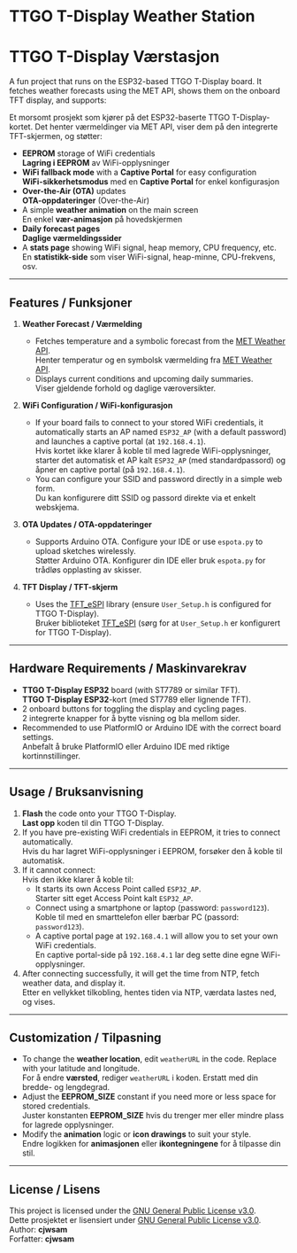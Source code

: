 # TTGO T-Display Weather Station  
# TTGO T-Display Værstasjon

A fun project that runs on the ESP32-based TTGO T-Display board. It fetches weather forecasts using the MET API, shows them on the onboard TFT display, and supports:

Et morsomt prosjekt som kjører på det ESP32-baserte TTGO T-Display-kortet. Det henter værmeldinger via MET API, viser dem på den integrerte TFT-skjermen, og støtter:

- **EEPROM** storage of WiFi credentials  
  **Lagring i EEPROM** av WiFi-opplysninger
- **WiFi fallback mode** with a **Captive Portal** for easy configuration  
  **WiFi-sikkerhetsmodus** med en **Captive Portal** for enkel konfigurasjon
- **Over-the-Air (OTA)** updates  
  **OTA-oppdateringer** (Over-the-Air)
- A simple **weather animation** on the main screen  
  En enkel **vær-animasjon** på hovedskjermen
- **Daily forecast pages**  
  **Daglige værmeldingssider**
- A **stats page** showing WiFi signal, heap memory, CPU frequency, etc.  
  En **statistikk-side** som viser WiFi-signal, heap-minne, CPU-frekvens, osv.

---

## Features / Funksjoner

1. **Weather Forecast / Værmelding**  
   - Fetches temperature and a symbolic forecast from the [MET Weather API](https://api.met.no).  
     Henter temperatur og en symbolsk værmelding fra [MET Weather API](https://api.met.no).  
   - Displays current conditions and upcoming daily summaries.  
     Viser gjeldende forhold og daglige væroversikter.

2. **WiFi Configuration / WiFi-konfigurasjon**  
   - If your board fails to connect to your stored WiFi credentials, it automatically starts an AP named `ESP32_AP` (with a default password) and launches a captive portal (at `192.168.4.1`).  
     Hvis kortet ikke klarer å koble til med lagrede WiFi-opplysninger, starter det automatisk et AP kalt `ESP32_AP` (med standardpassord) og åpner en captive portal (på `192.168.4.1`).  
   - You can configure your SSID and password directly in a simple web form.  
     Du kan konfigurere ditt SSID og passord direkte via et enkelt webskjema.

3. **OTA Updates / OTA-oppdateringer**  
   - Supports Arduino OTA. Configure your IDE or use `espota.py` to upload sketches wirelessly.  
     Støtter Arduino OTA. Konfigurer din IDE eller bruk `espota.py` for trådløs opplasting av skisser.

4. **TFT Display / TFT-skjerm**  
   - Uses the [TFT_eSPI](https://github.com/Bodmer/TFT_eSPI) library (ensure `User_Setup.h` is configured for TTGO T-Display).  
     Bruker biblioteket [TFT_eSPI](https://github.com/Bodmer/TFT_eSPI) (sørg for at `User_Setup.h` er konfigurert for TTGO T-Display).

---

## Hardware Requirements / Maskinvarekrav

- **TTGO T-Display ESP32** board (with ST7789 or similar TFT).  
  **TTGO T-Display ESP32**-kort (med ST7789 eller lignende TFT).  
- 2 onboard buttons for toggling the display and cycling pages.  
  2 integrerte knapper for å bytte visning og bla mellom sider.
- Recommended to use PlatformIO or Arduino IDE with the correct board settings.  
  Anbefalt å bruke PlatformIO eller Arduino IDE med riktige kortinnstillinger.

---

## Usage / Bruksanvisning

1. **Flash** the code onto your TTGO T-Display.  
   **Last opp** koden til din TTGO T-Display.
2. If you have pre-existing WiFi credentials in EEPROM, it tries to connect automatically.  
   Hvis du har lagret WiFi-opplysninger i EEPROM, forsøker den å koble til automatisk.
3. If it cannot connect:  
   Hvis den ikke klarer å koble til:
   - It starts its own Access Point called `ESP32_AP`.  
     Starter sitt eget Access Point kalt `ESP32_AP`.
   - Connect using a smartphone or laptop (password: `password123`).  
     Koble til med en smarttelefon eller bærbar PC (passord: `password123`).
   - A captive portal page at `192.168.4.1` will allow you to set your own WiFi credentials.  
     En captive portal-side på `192.168.4.1` lar deg sette dine egne WiFi-opplysninger.
4. After connecting successfully, it will get the time from NTP, fetch weather data, and display it.  
   Etter en vellykket tilkobling, hentes tiden via NTP, værdata lastes ned, og vises.

---

## Customization / Tilpasning

- To change the **weather location**, edit `weatherURL` in the code. Replace with your latitude and longitude.  
  For å endre **værsted**, rediger `weatherURL` i koden. Erstatt med din bredde- og lengdegrad.
- Adjust the **EEPROM_SIZE** constant if you need more or less space for stored credentials.  
  Juster konstanten **EEPROM_SIZE** hvis du trenger mer eller mindre plass for lagrede opplysninger.
- Modify the **animation** logic or **icon drawings** to suit your style.  
  Endre logikken for **animasjonen** eller **ikontegningene** for å tilpasse din stil.

---

## License / Lisens

This project is licensed under the [GNU General Public License v3.0](https://www.gnu.org/licenses/gpl-3.0.html).  
Dette prosjektet er lisensiert under [GNU General Public License v3.0](https://www.gnu.org/licenses/gpl-3.0.html).  
Author: **cjwsam**  
Forfatter: **cjwsam**

